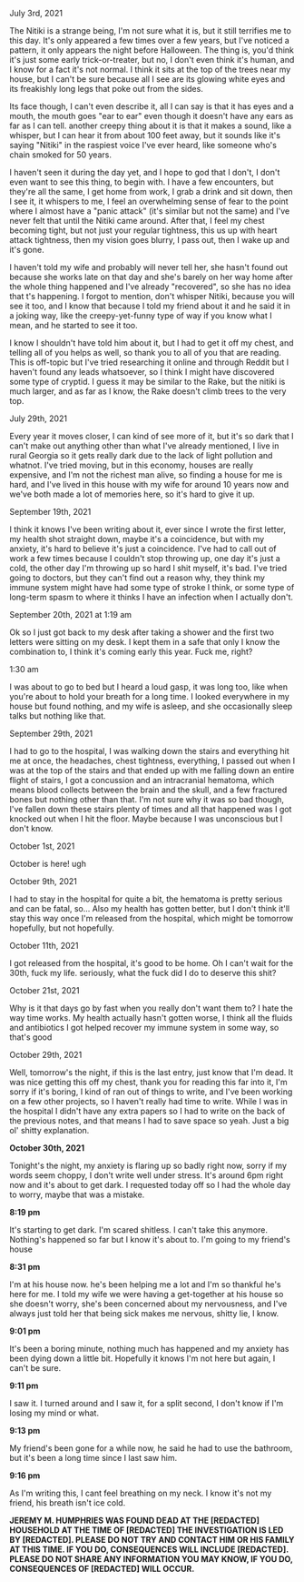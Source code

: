  

July 3rd, 2021

The Nitiki is a strange being, I'm not sure what it is, but it still terrifies me to this day. It's only appeared a few times over a few years, but I've noticed a pattern, it only appears the night before Halloween. The thing is, you'd think it's just some early trick-or-treater, but no, I don't even think it's human, and I know for a fact it's not normal. I think it sits at the top of the trees near my house, but I can't be sure because all I see are its glowing white eyes and its freakishly long legs that poke out from the sides.

Its face though, I can't even describe it, all I can say is that it has eyes and a mouth, the mouth goes "ear to ear" even though it doesn't have any ears as far as I can tell. another creepy thing about it is that it makes a sound, like a whisper, but I can hear it from about 100 feet away, but it sounds like it's saying "Nitiki" in the raspiest voice I've ever heard, like someone who's chain smoked for 50 years.

I haven't seen it during the day yet, and I hope to god that I don't, I don't even want to see this thing, to begin with. I have a few encounters, but they're all the same, I get home from work, I grab a drink and sit down, then I see it, it whispers to me, I feel an overwhelming sense of fear to the point where I almost have a "panic attack" (it's similar but not the same) and I've never felt that until the Nitiki came around. After that, I feel my chest becoming tight, but not just your regular tightness, this us up with heart attack tightness, then my vision goes blurry, I pass out, then I wake up and it's gone.

I haven't told my wife and probably will never tell her, she hasn't found out because she works late on that day and she's barely on her way home after the whole thing happened and I've already "recovered", so she has no idea that t's happening. I forgot to mention, don't whisper Nitiki, because you will see it too, and I know that because I told my friend about it and he said it in a joking way, like the creepy-yet-funny type of way if you know what I mean, and he started to see it too.

I know I shouldn't have told him about it, but I had to get it off my chest, and telling all of you helps as well, so thank you to all of you that are reading. This is off-topic but I've tried researching it online and through Reddit but I haven't found any leads whatsoever, so I think I might have discovered some type of cryptid. I guess it may be similar to the Rake, but the nitiki is much larger, and as far as I know, the Rake doesn't climb trees to the very top.

July 29th, 2021

Every year it moves closer, I can kind of see more of it, but it's so dark that I can't make out anything other than what I've already mentioned, I live in rural Georgia so it gets really dark due to the lack of light pollution and whatnot. I've tried moving, but in this economy, houses are really expensive, and I'm not the richest man alive, so finding a house for me is hard, and I've lived in this house with my wife for around 10 years now and we've both made a lot of memories here, so it's hard to give it up.

September 19th, 2021

I think it knows I've been writing about it, ever since I wrote the first letter, my health shot straight down, maybe it's a coincidence, but with my anxiety, it's hard to believe it's just a coincidence. I've had to call out of work a few times because I couldn't stop throwing up, one day it's just a cold, the other day I'm throwing up so hard I shit myself, it's bad. I've tried going to doctors, but they can't find out a reason why, they think my immune system might have had some type of stroke I think, or some type of long-term spasm to where it thinks I have an infection when I actually don't.

September 20th, 2021 at 1:19 am

Ok so I just got back to my desk after taking a shower and the first two letters were sitting on my desk. I kept them in a safe that only I know the combination to, I think it's coming early this year. Fuck me, right?

1:30 am

I was about to go to bed but I heard a loud gasp, it was long too, like when you're about to hold your breath for a long time. I looked everywhere in my house but found nothing, and my wife is asleep, and she occasionally sleep talks but nothing like that.

September 29th, 2021

I had to go to the hospital, I was walking down the stairs and everything hit me at once, the headaches, chest tightness, everything, I passed out when I was at the top of the stairs and that ended up with me falling down an entire flight of stairs, I got a concussion and an intracranial hematoma, which means blood collects between the brain and the skull, and a few fractured bones but nothing other than that. I'm not sure why it was so bad though, I've fallen down these stairs plenty of times and all that happened was I got knocked out when I hit the floor. Maybe because I was unconscious but I don't know.

October 1st, 2021

October is here! ugh

October 9th, 2021

I had to stay in the hospital for quite a bit, the hematoma is pretty serious and can be fatal, so... Also my health has gotten better, but I don't think it'll stay this way once I'm released from the hospital, which might be tomorrow hopefully, but not hopefully.

October 11th, 2021

I got released from the hospital, it's good to be home. Oh I can't wait for the 30th, fuck my life. seriously, what the fuck did I do to deserve this shit?

October 21st, 2021

Why is it that days go by fast when you really don't want them to? I hate the way time works. My health actually hasn't gotten worse, I think all the fluids and antibiotics I got helped recover my immune system in some way, so that's good

October 29th, 2021

Well, tomorrow's the night, if this is the last entry, just know that I'm dead. It was nice getting this off my chest, thank you for reading this far into it, I'm sorry if it's boring, I kind of ran out of things to write, and I've been working on a few other projects, so I haven't really had time to write. While I was in the hospital I didn't have any extra papers so I had to write on the back of the previous notes, and that means I had to save space so yeah. Just a big ol' shitty explanation.

**October 30th, 2021**

Tonight's the night, my anxiety is flaring up so badly right now, sorry if my words seem choppy, I don't write well under stress. It's around 6pm right now and it's about to get dark. I requested today off so I had the whole day to worry, maybe that was a mistake.

**8:19 pm**

It's starting to get dark. I'm scared shitless. I can't take this anymore. Nothing's happened so far but I know it's about to. I'm going to my friend's house

**8:31 pm**

I'm at his house now. he's been helping me a lot and I'm so thankful he's here for me. I told my wife we were having a get-together at his house so she doesn't worry, she's been concerned about my nervousness, and I've always just told her that being sick makes me nervous, shitty lie, I know.

**9:01 pm**

It's been a boring minute, nothing much has happened and my anxiety has been dying down a little bit. Hopefully it knows I'm not here but again, I can't be sure.

**9:11 pm**

I saw it. I turned around and I saw it, for a split second, I don't know if I'm losing my mind or what.

**9:13 pm**

My friend's been gone for a while now, he said he had to use the bathroom, but it's been a long time since I last saw him.

**9:16 pm**

As I'm writing this, I cant feel breathing on my neck. I know it's not my friend, his breath isn't ice cold.

**JEREMY M. HUMPHRIES WAS FOUND DEAD AT THE \[REDACTED\] HOUSEHOLD AT THE TIME OF \[REDACTED\] THE INVESTIGATION IS LED BY \[REDACTED\]. PLEASE DO NOT TRY AND CONTACT HIM OR HIS FAMILY AT THIS TIME. IF YOU DO, CONSEQUENCES WILL INCLUDE \[REDACTED\]. PLEASE DO NOT SHARE ANY INFORMATION YOU MAY KNOW, IF YOU DO, CONSEQUENCES OF \[REDACTED\] WILL OCCUR.**